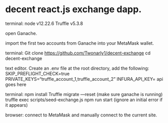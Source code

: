 # decent react.js exchange dapp.

terminal:
  node v12.22.6
  Truffle v5.3.8

open Ganache.

import the first two accounts from Ganache into your MetaMask wallet.

terminal:
  Git clone https://github.com/Twonarly1/decent-exchange
  cd decent-exchange

text editor.
  Create an .env file at the root directory, add the following:
      SKIP_PREFLIGHT_CHECK=true	
      PRIVATE_KEYS=“truffle_account_1,truffle_account_2”
      INFURA_API_KEY= api goes here

terminal:
  npm install
  Truffle migrate —reset (make sure ganache is running)
  truffle exec scripts/seed-exchange.js
  npm run start (ignore an initial error if it appears)
  
  browser:
    connect to MetaMask and manually connect to the current site.
